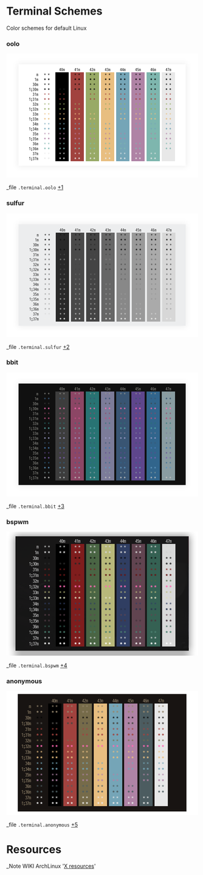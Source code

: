 Terminal Schemes
=========
Color schemes for default Linux

### oolo
![Screenshot](screenshots/terminal_oolo.png)

_file `.terminal.oolo` [+1](https://github.com/appath/Terminal/blob/master/schemes/.terminal.oolo)

### sulfur
![Screenshot](screenshots/terminal_sulfur.png)

_file `.terminal.sulfur` [+2](https://github.com/appath/Terminal/blob/master/schemes/.terminal.sulfur)

### bbit
![Screenshot](screenshots/terminal_bbit.png)

_file `.terminal.bbit` [+3](https://github.com/appath/Terminal/blob/master/schemes/.terminal.bbit)

### bspwm
![Screenshot](screenshots/terminal_bspwm.png)

_file `.terminal.bspwm` [+4](https://github.com/appath/Terminal/blob/master/schemes/.terminal.bspwm)

### anonymous
![Screenshot](screenshots/terminal_anonymous.png)

_file `.terminal.anonymous` [+5](https://github.com/appath/Terminal/blob/master/schemes/.terminal.anonymous)

Resources
=========
_Note WIKI ArchLinux '[X resources](https://wiki.archlinux.org/index.php/X_resources)'
